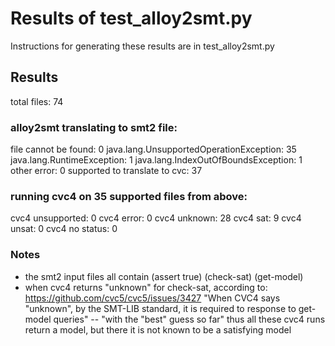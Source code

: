# Results of test_alloy2smt.py

Instructions for generating these results are in test_alloy2smt.py

## Results

total files: 74

### alloy2smt translating to smt2 file:
file cannot be found: 0
java.lang.UnsupportedOperationException: 35
java.lang.RuntimeException: 1
java.lang.IndexOutOfBoundsException: 1
other error: 0
supported to translate to cvc: 37

### running cvc4 on 35 supported files from above:
cvc4 unsupported: 0
cvc4 error: 0
cvc4 unknown: 28
cvc4 sat: 9
cvc4 unsat: 0
cvc4 no status: 0

### Notes
* the smt2 input files all contain 
(assert true)
(check-sat)
(get-model)
* when cvc4 returns "unknown" for check-sat, according to:
https://github.com/cvc5/cvc5/issues/3427
"When CVC4 says "unknown", by the SMT-LIB standard, it is required to response to get-model queries" -- "with the "best" guess so far"
thus all these cvc4 runs return a model, but there it is not known to be a satisfying model
